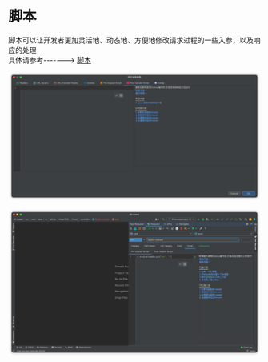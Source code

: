 # 脚本

脚本可以让开发者更加灵活地、动态地、方便地修改请求过程的一些入参，以及响应的处理  
具体请参考-------> [脚本](../script.md)

![scriptProject](../../.vuepress/public/img/2022.2.3/scriptProject.png)

![scriptModule](../../.vuepress/public/img/2022.2.3/scriptModule.png)